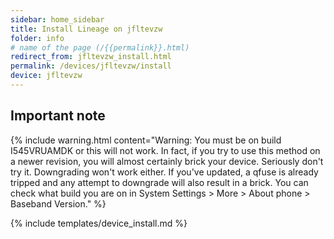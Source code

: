 ```yaml
---
sidebar: home_sidebar
title: Install Lineage on jfltevzw
folder: info
# name of the page (/{{permalink}}.html)
redirect_from: jfltevzw_install.html
permalink: /devices/jfltevzw/install
device: jfltevzw
---
```

## Important note

{% include warning.html content="Warning: You must be on build I545VRUAMDK or this will not work. In fact, if you try to use this method on a newer revision, you will almost certainly brick your device. Seriously don't try it. Downgrading won't work either. If you've updated, a qfuse is already tripped and any attempt to downgrade will also result in a brick. You can check what build you are on in System Settings > More > About phone > Baseband Version." %}

{% include templates/device_install.md %}
